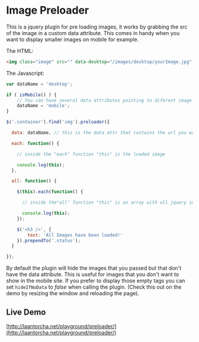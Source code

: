 Image Preloader
===============

This is a jquery plugin for pre loading images, it works by grabbing the src of the image in a custom data attribute. This comes in handy when you want to display smaller images on mobile for example.

The HTML:

```html
<img class="image" src="" data-desktop="/images/desktop/yourImage.jpg" data-mobile="/images/mobile/yourImage.jpg" alt="Image" >
```

The Javascript:

```javascript
var dataName = 'desktop';

if ( isMobile() ) {
    // You can have several data attributes pointing to diferent image sizes
    dataName = 'mobile';
}

$('.container').find('img').preloader({

  data: dataName, // this is the data attr that contains the url you wan to load (default: 'data-src')

  each: function() {

    // inside the "each" function "this" is the loaded image

    console.log(this);
  },

  all: function() {

    $(this).each(function() {

      // inside the"all" function "this" is an array with all jquery image objects

      console.log(this);
    });

    $('<h3 />', {
        text: 'All Images have been loaded!'
    }).prependTo('.status');
  }

});
```
By default the plugin will hide the images that you passed but that don't have the data attribute. This is useful for images that you don't want to show in the mobile site. If you prefer to display those empty tags you can set `hideIfNoData` to *false* when calling the plugin. (Check this out on the demo by resizing the window and reloading the page).

Live Demo
---------

[http://laantorcha.net/playground/preloader/](http://laantorcha.net/playground/preloader/)
